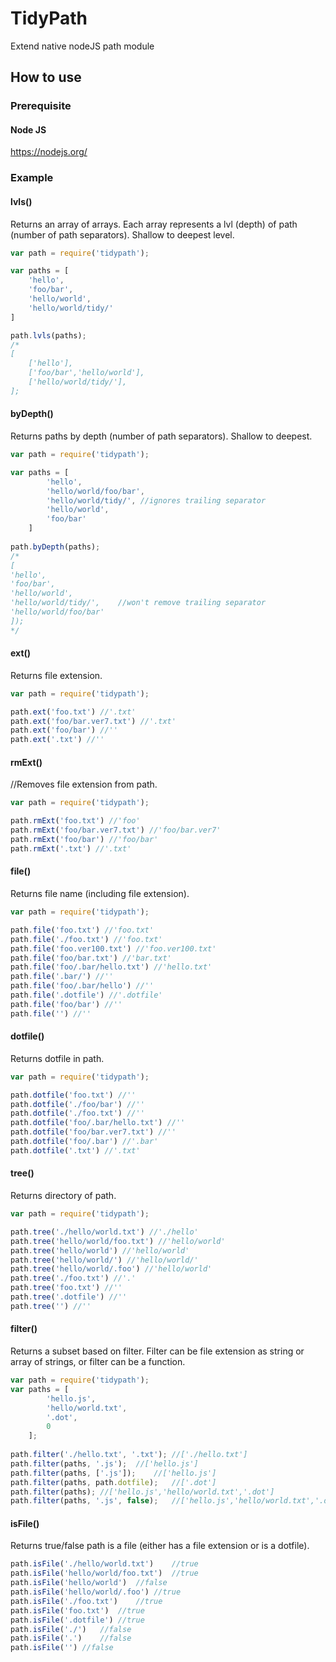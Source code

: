 # TidyPath
Extend native nodeJS path module

## How to use

### Prerequisite

#### Node JS
https://nodejs.org/

### Example
#### lvls()
Returns an array of arrays.
Each array represents a lvl (depth) of path (number of path separators).
Shallow to deepest level.
```javascript
var path = require('tidypath');

var paths = [
	'hello',
	'foo/bar',
	'hello/world',
	'hello/world/tidy/'	
]

path.lvls(paths);
/*
[
	['hello'],
	['foo/bar','hello/world'],
	['hello/world/tidy/'],
];
```

#### byDepth()
Returns paths by depth (number of path separators).
Shallow to deepest.
```javascript
var path = require('tidypath');

var paths = [
		'hello',
		'hello/world/foo/bar',
		'hello/world/tidy/', //ignores trailing separator
		'hello/world',
		'foo/bar'
	]
	
path.byDepth(paths);
/*
[
'hello',
'foo/bar',
'hello/world',
'hello/world/tidy/',	//won't remove trailing separator
'hello/world/foo/bar'
]);
*/
```

#### ext()
Returns file extension.
```javascript
var path = require('tidypath');

path.ext('foo.txt') //'.txt'
path.ext('foo/bar.ver7.txt') //'.txt'
path.ext('foo/bar') //''
path.ext('.txt') //''
```

#### rmExt()
//Removes file extension from path.
```javascript
var path = require('tidypath');

path.rmExt('foo.txt') //'foo'
path.rmExt('foo/bar.ver7.txt') //'foo/bar.ver7'
path.rmExt('foo/bar') //'foo/bar'
path.rmExt('.txt') //'.txt'
```

#### file()
Returns file name (including file extension).
```javascript
var path = require('tidypath');

path.file('foo.txt') //'foo.txt'
path.file('./foo.txt') //'foo.txt'
path.file('foo.ver100.txt') //'foo.ver100.txt'
path.file('foo/bar.txt') //'bar.txt'
path.file('foo/.bar/hello.txt') //'hello.txt'
path.file('.bar/') //''
path.file('foo/.bar/hello') //''
path.file('.dotfile') //'.dotfile'
path.file('foo/bar') //''
path.file('') //''
```

#### dotfile()
Returns dotfile in path.
```javascript
var path = require('tidypath');

path.dotfile('foo.txt') //''
path.dotfile('./foo/bar') //''
path.dotfile('./foo.txt') //''
path.dotfile('foo/.bar/hello.txt') //''
path.dotfile('foo/bar.ver7.txt') //''
path.dotfile('foo/.bar') //'.bar'
path.dotfile('.txt') //'.txt'
```
#### tree()
Returns directory of path.
```javascript
var path = require('tidypath');

path.tree('./hello/world.txt') //'./hello'
path.tree('hello/world/foo.txt') //'hello/world'
path.tree('hello/world') //'hello/world'
path.tree('hello/world/') //'hello/world/'
path.tree('hello/world/.foo') //'hello/world'
path.tree('./foo.txt') //'.'
path.tree('foo.txt') //''
path.tree('.dotfile') //''
path.tree('') //''
```

#### filter()
Returns a subset based on filter.
Filter can be file extension as string 
or array of strings, 
or filter can be a function.
```javascript
var path = require('tidypath');
var paths = [
		'hello.js',
		'hello/world.txt',
		'.dot',
		0
	];
	
path.filter('./hello.txt', '.txt');	//['./hello.txt']
path.filter(paths, '.js');	//['hello.js']
path.filter(paths, ['.js']);	//['hello.js']
path.filter(paths, path.dotfile);	//['.dot']
path.filter(paths);	//['hello.js','hello/world.txt','.dot']
path.filter(paths, '.js', false);	//['hello.js','hello/world.txt','.dot',0];
```

#### isFile()
Returns true/false path is a file 
(either has a file extension or is a dotfile).
```javascript
path.isFile('./hello/world.txt')	//true
path.isFile('hello/world/foo.txt')	//true
path.isFile('hello/world')	//false
path.isFile('hello/world/.foo')	//true
path.isFile('./foo.txt')	//true
path.isFile('foo.txt')	//true
path.isFile('.dotfile')	//true
path.isFile('./')	//false
path.isFile('.')	//false
path.isFile('')	//false
```